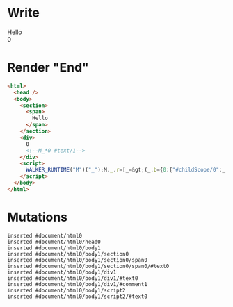 # Write
  <section><span>Hello</span></section><div>0<!--M_*0 #text/1--></div><script>WALKER_RUNTIME("M")("_");M._.r=[_=>(_.b={0:{"#childScope/0":_.a={}},1:_.a}),0]</script>


# Render "End"
```html
<html>
  <head />
  <body>
    <section>
      <span>
        Hello
      </span>
    </section>
    <div>
      0
      <!--M_*0 #text/1-->
    </div>
    <script>
      WALKER_RUNTIME("M")("_");M._.r=[_=&gt;(_.b={0:{"#childScope/0":_.a={}},1:_.a}),0]
    </script>
  </body>
</html>
```

# Mutations
```
inserted #document/html0
inserted #document/html0/head0
inserted #document/html0/body1
inserted #document/html0/body1/section0
inserted #document/html0/body1/section0/span0
inserted #document/html0/body1/section0/span0/#text0
inserted #document/html0/body1/div1
inserted #document/html0/body1/div1/#text0
inserted #document/html0/body1/div1/#comment1
inserted #document/html0/body1/script2
inserted #document/html0/body1/script2/#text0
```